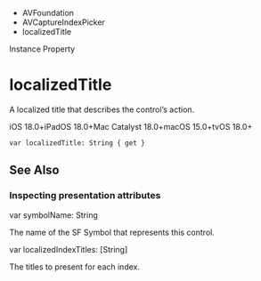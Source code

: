 

- AVFoundation
- AVCaptureIndexPicker
-  localizedTitle 

Instance Property

# localizedTitle

A localized title that describes the control’s action.

iOS 18.0+iPadOS 18.0+Mac Catalyst 18.0+macOS 15.0+tvOS 18.0+

``` source
var localizedTitle: String { get }
```

## See Also

### Inspecting presentation attributes

var symbolName: String

The name of the SF Symbol that represents this control.

var localizedIndexTitles: [String]

The titles to present for each index.

